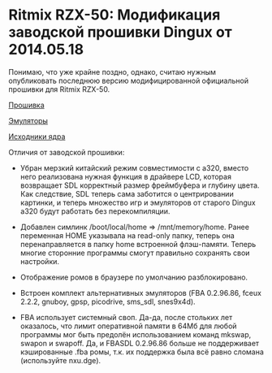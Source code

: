 # Ritmix RZX-50: Модификация заводской прошивки Dingux от 2014.05.18

Понимаю, что уже крайне поздно, однако, считаю нужным опубликовать последнюю версию модифицированной официальной прошивки для Ritmix RZX-50.

[Прошивка](https://yadi.sk/d/2puQQMIW32yZqF)

[Эмуляторы](https://yadi.sk/d/njB7qB1M32yaPn)

[Исходники ядра](https://github.com/dmitrysmagin/a380_kernel/tree/jz-2.6.24)

Отличия от заводской прошивки:

- Убран мерзкий китайский режим совместимости с a320, вместо него реализована
нужная функция в драйвере LCD, которая возвращает SDL корректный размер
фреймбуфера и глубину цвета. Как следствие, SDL теперь сама заботится о
центрировании картинки, и теперь множество игр и эмуляторов от старого Dingux
a320 будут работать без перекомпиляции.

- Добавлен симлинк /boot/local/home => /mnt/memory/home. Ранее переменная
HOME указывала на read-only папку, теперь она перенаправляется в папку home
встроенной флэш-памяти. Теперь многие сторонние программы смогут правильно
сохранять свои настройки.

- Отображение ромов в браузере по умолчанию разблокировано.

- Встроен комплект альтернативных эмуляторов (FBA 0.2.96.86, fceux 2.2.2,
gnuboy, gpsp, picodrive, sms_sdl, snes9x4d).

- FBA  использует системный своп. Да-да, после стольких лет оказалось, что лимит оперативной памяти в 64Мб для любой программы мог быть предолён использованием команд mkswap, swapon и swapoff. Да, и FBASDL 0.2.96.86 больше не поддерживает кэшированные .fba ромы, т.к. их поддержка была всё равно сломана (используйте nxu.dge).
